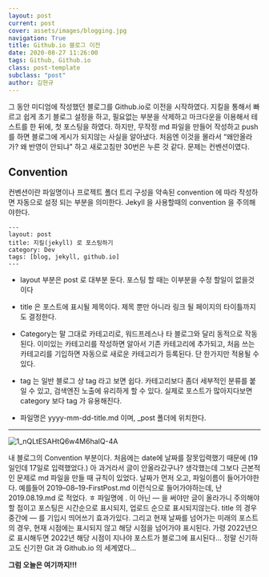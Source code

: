```yaml
---
layout: post
current: post
cover: assets/images/blogging.jpg
navigation: True
title: Github.io 블로그 이전
date: 2020-08-27 11:26:00
tags: Github, Github.io
class: post-template
subclass: "post"
author: 김현규
---
```


그 동안 미디엄에 작성했던 블로그를 Github.io로 이전을 시작하였다.
지킬을 통해서 빠르고 쉽게 초기 블로그 설정을 하고, 필요없는 부분을 삭제하고 마크다운을 이용해서 테스트를 한 뒤에, 첫 포스팅을 하였다.
하지만, 무작정 md 파일을 만들어 작성하고 push를 하면 블로그에 게시가 되지않는 사실을 알아냈다. 처음엔 이것을 몰라서 “왜안올라가? 왜 반영이 안되냐" 하고 새로고침만 30번은 누른 것 같다.
문제는 컨벤션이였다.

## Convention

컨벤션이란 파일명이나 프로젝트 폴더 트리 구성을 약속된 convention 에 따라 작성하면 자동으로 설정 되는 부분을 의미한다. Jekyll 을 사용할때의 convention 을 주의해야한다.

```
---
layout: post
title: 지킬(jekyll) 로 포스팅하기
category: Dev
tags: [blog, jekyll, github.io]
---
```

- layout 부분은 post 로 대부분 둔다. 포스팅 할 때는 이부분을 수정 할일이 없을것이다
- title 은 포스트에 표시될 제목이다. 제목 뿐만 아니라 링크 될 페이지의 타이틀까지도 결정한다.
- Category는 말 그대로 카테고리로, 워드프레스나 타 블로그와 달리 동적으로 작동된다. 이미있는 카테고리를 작성하면 알아서 기존 카테고리에 추가되고,
  처음 쓰는 카테고리를 기입하면 자동으로 새로운 카테고리가 등록된다. 단 한가지만 적용될 수 있다.

- tag 는 일반 블로그 상 tag 라고 보면 쉽다. 카테고리보다 좀더 세부적인 분류를 붙일 수 있고, 검색엔진 노출에 유리하게 할 수 있다. 실제로 포스트가 많아지다보면 category 보다 tag 가 유용해진다.
- 파일명은 yyyy-mm-dd-title.md 이며, \_post 폴더에 위치한다.

<hr>

![1_nQLtESAHtQ6w4M6haIQ-4A](https://user-images.githubusercontent.com/46562138/91376130-6014dc00-e857-11ea-9de6-0799a71e35a8.png)

내 블로그의 Convention 부분이다.
처음에는 date에 날짜를 잘못입력했기 때문에 (19일인데 17일로 입력했었다.)
아 과거라서 글이 안올라갔구나? 생각했는데 그보다 근본적인 문제로
md 파일을 만들 때 규칙이 있었다. 날짜가 먼저 오고, 파일이름이 들어가야한다.
예를들어
2019–08–19-FirstPost.md
이런식으로 들어가야하는데, 난 2019.08.19.md 로 적었다. ㅎ
파일명에 . 이 아닌 — 을 써야만 글이 올라가니 주의해야 할 점이고
포스팅은 시간순으로 표시되지, 업로드 순으로 표시되지않는다. title 의 경우 중간에 — 를 기입시 띄어쓰기 효과가있다. 그리고 현재 날짜를 넘어가는 미래의 포스트의 경우, 현재 시점에는 표시되지 않고 해당 시점을 넘어가야 표시된다. 가령 2022년으로 표시해두면 2022년 해당 시점이 지나야 포스트가 블로그에 표시된다…
정말 신기하고도 신기한 Git 과 Github.io 의 세계였다…

**그럼 오늘은 여기까지!!!**
